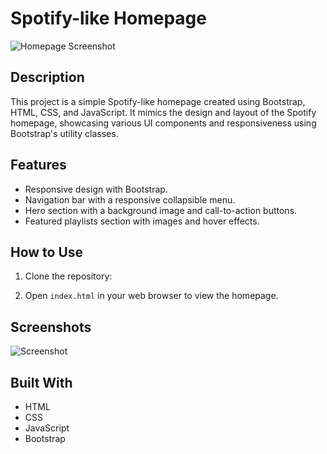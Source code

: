 # Spotify-like Homepage

![Homepage Screenshot](./static/screenshot/screenshot.png)

## Description

This project is a simple Spotify-like homepage created using Bootstrap, HTML, CSS, and JavaScript. It mimics the design and layout of the Spotify homepage, showcasing various UI components and responsiveness using Bootstrap's utility classes.


## Features

- Responsive design with Bootstrap.
- Navigation bar with a responsive collapsible menu.
- Hero section with a background image and call-to-action buttons.
- Featured playlists section with images and hover effects.

## How to Use

1. Clone the repository:

2. Open `index.html` in your web browser to view the homepage.

## Screenshots

![Screenshot ](./static/screenshot/screenshot.png)


## Built With

- HTML
- CSS
- JavaScript
- Bootstrap




